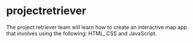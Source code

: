# projectretriever
The project retriever team will learn how to create an interactive map app that involves using the following: HTML, CSS and JavaScript.
